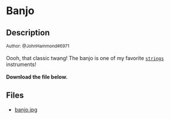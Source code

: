 # Banjo

## Description

<small>Author: @JohnHammond#6971</small><br><br>Oooh, that classic twang! The banjo is one of my favorite  <a href="https://en.wikipedia.org/wiki/Strings_(Unix)"><code>strings</code></a> instruments! <br><br> <b> Download the file below.</b>


## Files

* [banjo.jpg](files/banjo.jpg)

